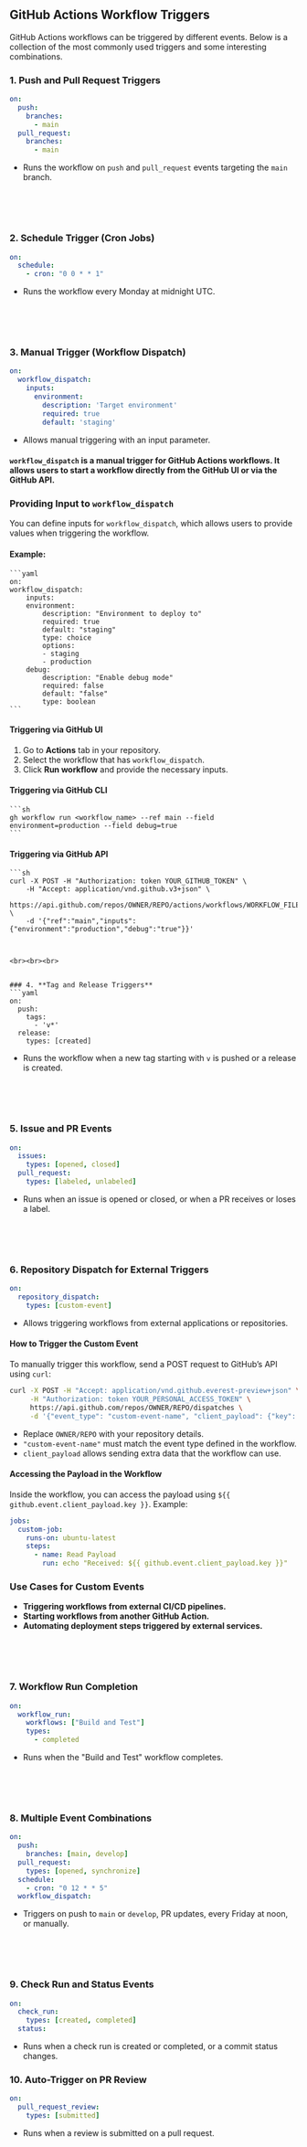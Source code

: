 ## GitHub Actions Workflow Triggers

GitHub Actions workflows can be triggered by different events. Below is a collection of the most commonly used triggers and some interesting combinations.

### 1. **Push and Pull Request Triggers**
```yaml
on:
  push:
    branches:
      - main
  pull_request:
    branches:
      - main
```
- Runs the workflow on `push` and `pull_request` events targeting the `main` branch.


<br><br><br>


### 2. **Schedule Trigger (Cron Jobs)**
```yaml
on:
  schedule:
    - cron: "0 0 * * 1"
```
- Runs the workflow every Monday at midnight UTC.


<br><br><br>


### 3. **Manual Trigger (Workflow Dispatch)**
```yaml
on:
  workflow_dispatch:
    inputs:
      environment:
        description: 'Target environment'
        required: true
        default: 'staging'
```
- Allows manual triggering with an input parameter.
#### `workflow_dispatch` is a manual trigger for GitHub Actions workflows. It allows users to start a workflow directly from the GitHub UI or via the GitHub API.

### Providing Input to `workflow_dispatch`
You can define inputs for `workflow_dispatch`, which allows users to provide values when triggering the workflow.

#### Example:
    ```yaml
    on:
    workflow_dispatch:
        inputs:
        environment:
            description: "Environment to deploy to"
            required: true
            default: "staging"
            type: choice
            options:
            - staging
            - production
        debug:
            description: "Enable debug mode"
            required: false
            default: "false"
            type: boolean
    ```

#### Triggering via GitHub UI
1. Go to **Actions** tab in your repository.
2. Select the workflow that has `workflow_dispatch`.
3. Click **Run workflow** and provide the necessary inputs.

#### Triggering via GitHub CLI
    ```sh
    gh workflow run <workflow_name> --ref main --field environment=production --field debug=true
    ```

#### Triggering via GitHub API
    ```sh
    curl -X POST -H "Authorization: token YOUR_GITHUB_TOKEN" \
        -H "Accept: application/vnd.github.v3+json" \
        https://api.github.com/repos/OWNER/REPO/actions/workflows/WORKFLOW_FILE.yml/dispatches \
        -d '{"ref":"main","inputs":{"environment":"production","debug":"true"}}'
```


<br><br><br>


### 4. **Tag and Release Triggers**
```yaml
on:
  push:
    tags:
      - 'v*'
  release:
    types: [created]
```
- Runs the workflow when a new tag starting with `v` is pushed or a release is created.


<br><br><br>


### 5. **Issue and PR Events**
```yaml
on:
  issues:
    types: [opened, closed]
  pull_request:
    types: [labeled, unlabeled]
```
- Runs when an issue is opened or closed, or when a PR receives or loses a label.


<br><br><br>


### 6. **Repository Dispatch for External Triggers**
```yaml
on:
  repository_dispatch:
    types: [custom-event]
```
- Allows triggering workflows from external applications or repositories.

#### **How to Trigger the Custom Event**
To manually trigger this workflow, send a POST request to GitHub’s API using `curl`:
```bash
curl -X POST -H "Accept: application/vnd.github.everest-preview+json" \
     -H "Authorization: token YOUR_PERSONAL_ACCESS_TOKEN" \
     https://api.github.com/repos/OWNER/REPO/dispatches \
     -d '{"event_type": "custom-event-name", "client_payload": {"key": "value"}}'
```
- Replace `OWNER/REPO` with your repository details.
- `"custom-event-name"` must match the event type defined in the workflow.
- `client_payload` allows sending extra data that the workflow can use.

#### **Accessing the Payload in the Workflow**
Inside the workflow, you can access the payload using `${{ github.event.client_payload.key }}`.
Example:
```yaml
jobs:
  custom-job:
    runs-on: ubuntu-latest
    steps:
      - name: Read Payload
        run: echo "Received: ${{ github.event.client_payload.key }}"
```

### **Use Cases for Custom Events**
- **Triggering workflows from external CI/CD pipelines.**
- **Starting workflows from another GitHub Action.**
- **Automating deployment steps triggered by external services.**


<br><br><br>


### 7. **Workflow Run Completion**
```yaml
on:
  workflow_run:
    workflows: ["Build and Test"]
    types:
      - completed
```
- Runs when the "Build and Test" workflow completes.


<br><br><br>


### 8. **Multiple Event Combinations**
```yaml
on:
  push:
    branches: [main, develop]
  pull_request:
    types: [opened, synchronize]
  schedule:
    - cron: "0 12 * * 5"
  workflow_dispatch:
```
- Triggers on push to `main` or `develop`, PR updates, every Friday at noon, or manually.


<br><br><br>


### 9. **Check Run and Status Events**
```yaml
on:
  check_run:
    types: [created, completed]
  status:
```
- Runs when a check run is created or completed, or a commit status changes.

### 10. **Auto-Trigger on PR Review**
```yaml
on:
  pull_request_review:
    types: [submitted]
```
- Runs when a review is submitted on a pull request.
